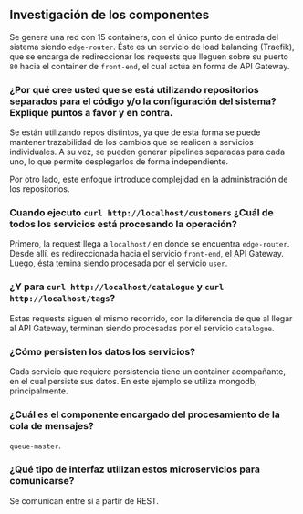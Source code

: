 ## Investigación de los componentes

Se genera una red con 15 containers, con el único punto de entrada del sistema siendo `edge-router`. Éste es un servicio de load balancing (Traefik), que se encarga de redireccionar los requests que lleguen sobre su puerto `80` hacia el container de `front-end`, el cual actúa en forma de API Gateway.

### ¿Por qué cree usted que se está utilizando repositorios separados para el código y/o la configuración del sistema? Explique puntos a favor y en contra.

Se están utilizando repos distintos, ya que de esta forma se puede mantener trazabilidad de los cambios que se realicen a servicios individuales. A su vez, se pueden generar pipelines separadas para cada uno, lo que permite desplegarlos de forma independiente.

Por otro lado, este enfoque introduce complejidad en la administración de los repositorios.

### Cuando ejecuto `curl http://localhost/customers` ¿Cuál de todos los servicios está procesando la operación?

Primero, la request llega a `localhost/` en donde se encuentra `edge-router`. Desde allí, es redireccionada hacia el servicio `front-end`, el API Gateway. Luego, ésta temina siendo procesada por el servicio `user`.

### ¿Y para `curl http://localhost/catalogue` y `curl http://localhost/tags`?

Estas requests siguen el mismo recorrido, con la diferencia de que al llegar al API Gateway, terminan siendo procesadas por el servicio `catalogue`.

### ¿Cómo persisten los datos los servicios?

Cada servicio que requiere persistencia tiene un container acompañante, en el cual persiste sus datos. En este ejemplo se utiliza mongodb, principalmente.

### ¿Cuál es el componente encargado del procesamiento de la cola de mensajes?

`queue-master`.

### ¿Qué tipo de interfaz utilizan estos microservicios para comunicarse?

Se comunican entre sí a partir de REST.